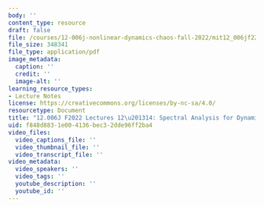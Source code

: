 ```yaml
---
body: ''
content_type: resource
draft: false
file: /courses/12-006j-nonlinear-dynamics-chaos-fall-2022/mit12_006jf22_lec12-14.pdf
file_size: 348341
file_type: application/pdf
image_metadata:
  caption: ''
  credit: ''
  image-alt: ''
learning_resource_types:
- Lecture Notes
license: https://creativecommons.org/licenses/by-nc-sa/4.0/
resourcetype: Document
title: "12.006J F2022 Lectures 12\u201314: Spectral Analysis for Dynamical Systems"
uid: f848d883-1e00-4136-bec3-2dde96ff2ba4
video_files:
  video_captions_file: ''
  video_thumbnail_file: ''
  video_transcript_file: ''
video_metadata:
  video_speakers: ''
  video_tags: ''
  youtube_description: ''
  youtube_id: ''
---
```

